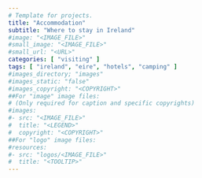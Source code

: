```yaml
---
# Template for projects.
title: "Accommodation"
subtitle: "Where to stay in Ireland"
#image: "<IMAGE_FILE>"
#small_image: "<IMAGE_FILE>"
#small_url: "<URL>"
categories: [ "visiting" ]
tags: [ "ireland", "eire", "hotels", "camping" ]
#images_directory; "images"
#images_static: "false"
#images_copyright: "<COPYRIGHT>"
##For "image" image files:
# (Only required for caption and specific copyrights)
#images:
#- src: "<IMAGE_FILE>"
#  title: "<LEGEND>"
#  copyright: "<COPYRIGHT>"
##For "logo" image files:
#resources:
#- src: "logos/<IMAGE_FILE>"
#  title: "<TOOLTIP>"
---
```


